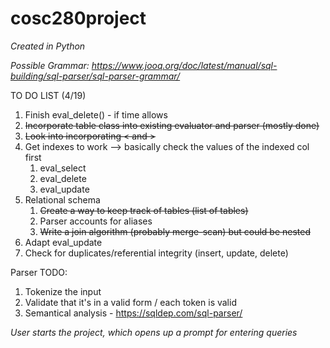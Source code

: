 # cosc280project
*Created in Python*

*Possible Grammar: https://www.jooq.org/doc/latest/manual/sql-building/sql-parser/sql-parser-grammar/*

TO DO LIST (4/19)
  1. Finish eval_delete() - if time allows
  2. ~~Incorporate table class into existing evaluator and parser (mostly done)~~
  3. ~~Look into incorporating < and >~~
  4. Get indexes to work --> basically check the values of the indexed col first
      1. eval_select
      3. eval_delete
      4. eval_update  
  5. Relational schema
      1. ~~Create a way to keep track of tables (list of tables)~~
      2. Parser accounts for aliases
      3. ~~Write a join algorithm (probably merge-scan) but could be nested~~
  6. Adapt eval_update
  7. Check for duplicates/referential integrity (insert, update, delete)

Parser TODO:
  1. Tokenize the input
  2. Validate that it's in a valid form / each token is valid
  3. Semantical analysis - https://sqldep.com/sql-parser/

*User starts the project, which opens up a prompt for entering queries*
